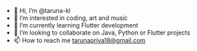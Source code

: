 - 👋 Hi, I’m @taruna-kl
- 👀 I’m interested in coding, art and music
- 🌱 I’m currently learning Flutter development
- 💞️ I’m looking to collaborate on Java, Python or Flutter projects
- 📫 How to reach me tarunapriya18@gmail.com

<!---
taruna-kl/taruna-kl is a ✨ special ✨ repository because its `README.md` (this file) appears on your GitHub profile.
You can click the Preview link to take a look at your changes.
--->

